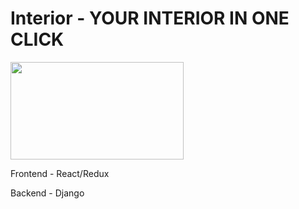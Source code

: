 # Interior - YOUR INTERIOR IN ONE CLICK

<a href="https://interior.azmo.io/"><img width="277" height="156" src="https://i.imgflip.com/9x27qa.gif"></a>

Frontend - React/Redux

Backend - Django

